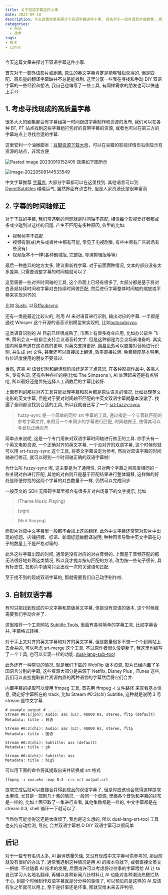```yaml
---
title: 关于双语字幕这件小事
date: 2023-09-10
description: 今天这篇文章来探讨下双语字幕这件小事. 首先对于一部外语影片或剧集, 原生的英文字幕肯定是能够轻松获得的, 但是匹配、高质量的翻译字幕缺并不总是能找到. 这里分享一些我在寻找和手动 DIY 双语字幕的一些经验和想法, 我自己也编写了一些工具, 有同样需求的朋友也可以快速上手:D
categories:
  - 杂记
  - 技术
tags:
- 技术
- Linux
---
```





今天这篇文章来探讨下双语字幕这件小事.

首先对于一部外语影片或剧集, 原生的英文字幕肯定是能够轻松获得的, 但是匹配、高质量的翻译字幕缺并不总是能找到. 这里分享一些我在寻找和手动 DIY 双语字幕的一些经验和想法, 我自己也编写了一些工具, 有同样需求的朋友也可以快速上手:D

## 1. 考虑寻找现成的高质量字幕

很多大火的剧集都会有字幕组第一时间跟进字幕制作和资源的发布, 我们可以在各种 BT, PT 站点找到这些字幕组打包好的自带字幕的资源, 或者也可以在第三方的字幕站点上寻找合适的字幕.

这里安利一个油猴脚本：[豆瓣资源下载大师](https://greasyfork.org/zh-CN/scripts/329484-%E8%B1%86%E7%93%A3%E8%B5%84%E6%BA%90%E4%B8%8B%E8%BD%BD%E5%A4%A7%E5%B8%88-1%E7%A7%92%E6%90%9E%E5%AE%9A%E8%B1%86%E7%93%A3%E7%94%B5%E5%BD%B1-%E9%9F%B3%E4%B9%90-%E5%9B%BE%E4%B9%A6%E4%B8%8B%E8%BD%BD)，可以在豆瓣的影视详情页右侧显示有资源的站点，非常方便

![Pasted image 20230910152405](https://blog-1301127393.cos.ap-shanghai.myqcloud.com/BlogImgs/202309102054802.png)
效果如下图所示

![image-20220509144533549](https://blog-1301127393.cos.ap-shanghai.myqcloud.com/BlogImgs/202309102054800.png)

中文字幕推荐 [字幕库](http://zimuku.org/), 大部分字幕都可以在这里找到. 其他语言可以到 [OpentSubtitles](https://www.opensubtitles.org/zh) 碰碰运气, 虽然界面有点古朴, 但是人家资源还是很丰富滴

## 2. 字幕的时间轴修正

对于下载的字幕, 我们常遇到的问题就是时间轴不匹配, 相信每个影视爱好者都或多或少碰到过这样的问题. 产生不匹配有多种原因, 典型的比如:

- 视频帧率不匹配
- 视频有删减(片头或者片中都有可能, 常见于电视剧集, 有些中间有广告转场有些没有)
- 视频版本不一样(各种删减版, 完整版, 导演剪辑版等等)

最后一种差异的地方太多, 建议重新找字幕. 对于前面两种情况, 文本的部分没有太多差异, 只需要调整字幕的时间轴就可以了.

这里需要一些对齐时间轴的工具, 这个市面上已经有很多了, 大部分都是基于将对白音频持续时间和字幕对白持续时间做匹配, 然后进行字幕整体时间轴的缩放或平移来实现对齐的.

比如 [Sushi](https://github.com/tp7/Sushi), 以及[ffsubsync](https://github.com/smacke/ffsubsync)

还有一类是最近比较火的, 利用 AI 来对语音进行识别, 输出对应的字幕. 一半都是通过 Whisper 这个开源的语音识别模型来实现的, 比如[autosubsync](https://github.com/oseiskar/autosubsync).

这类语音识别的 AI 目前已经很成熟了, 市面上有很多商业应用, 比如办公软件 飞书, 腾讯会议一般都会支持会议语音转文字. 但是这种都是为会议场景准备的. 其实国内网易有道在这块做的更早, 对英文支持更好, [网易见外](https://jianwai.youdao.com/)可以直接对音频进行识别, 并生成 srt 文件, 甚至还可以直接加上翻译, 效率直接拉满. 免费额度基本够用, 各位轻度使用的朋友不要错过.

当然, 这类 AI 语音识别和翻译现阶段还是差了点意思, 在各种影视作品中, 各类人名, 专有名词, 还有各种各样的梗(比如 The Simpsons ), AI 处理起来还是有点够呛, 所以最好还是优先选择人工调教后的字幕比较好.

上面罗列的那些对齐工具只能处理字幕和影片都是原生语言的情况, 比如处理英文电影的英文字幕, 但是对于要对时间轴不匹配的中英文双语字幕就基本没辙了. 找遍了全网都没找到合适的工具, 所以我就自己写了一个 [srt-fuzzy-sync](https://github.com/Colin-XKL/srt-fuzzy-sync)

> fuzzy-sync 是一个简单的同步 srt 字幕的工具, 通过指定一个与音轨匹配的参考字幕文件, 来将另一个未同步的字幕进行匹配, 时间轴修正, 使得其可以与音轨正确对齐.

简单点来说呢, 这是一个专门用来对双语字幕时间轴进行修正的工具. 你手头有一个英文电影资源, 一个正确对齐的英文字幕, 一个没对齐的双语字幕, 这个时候你就可以用 srt-fuzzy-sync 这个工具, 将英文字幕设定为参考, 然后对双语字幕的时间轴进行修正, 就可以得到一个时间轴正确的双语字幕啦!

为什么叫 fuzzy-sync 呢, 这主要是为了通用性, 只对两个字幕之间高度相同的一些关键对白进行匹配, 其他的对白则只是基于匹配结果进行整体偏移, 这样做的好处是即便你找的这两个字幕的对白数量不一样, 仍然可以完成同步.

一般英文的 SDH 无障碍字幕里都会有很多非对白场景下的文字提示, 比如

> (Theme Music Playing)

> (sigh)

> (Bird Singing)

而影片对应中文字幕里一般都不会加上这些翻译. 此外中文字幕还常常对影片中出现的标题、店铺招牌、标语、新闻标题做翻译说明, 种种因素导致中英文字幕在句子的数量上不是严格对等的.

此外这些字幕出现的时间, 通常是没有对应的对白音频的. 上面基于音频匹配的都无法很好地处理这类情况, 所以我才抛弃按句匹配的方法, 改为按一些句子很长, 具有标志性, 在影片中通常只会出现一次的关键语句匹配.

至于找不到的现成双语字幕的, 那就需要我们自己动手制作啦.

## 3. 自制双语字幕

有时只能找到现成的中文字幕和原版英文字幕, 但是没有双语的版本, 这个时候就需要我们手动合并了.

这里推荐一个工具网站 [Subtitle Tools](https://subtitletools.com/merge-subtitles-online), 里面有各种简单的字幕工具, 比如字幕合并, 字幕格式转换.

对于手上又对齐的英文字幕和对齐的英文字幕, 但是数量很多不想一个个到网站上去合并的, 可以考虑 srt-merge 这个工具. 不过原作者很久没更新了, 我这里也编写了一个工具, 也可以实现一样的功能. [dual-lang-sub-tool](https://github.com/Colin-XKL/dual-lang-sub-tool/tree/main)

此外还有一种常见的情况, 就是我们下载的 WebRip 版本资源, 影片已经内置了多国语言分别的字幕, 这些资源大部分是来源于 Netfilx, Disney Plus , iTunes 这些, 我们可以直接提取影片资源内置的两种语言的字幕然后将它们合并.

内置字幕的提取可以使用 ffmpeg 工具, 首先用 ffmpeg -i 文件路径 来查看基本信息, 确定好字幕所在的 track, 比如 Stream #0:3(chi) Subtitle, 这种就是说明 3 号 stream 是中文字幕.

```shell
# example output # ......
Stream #0:1(jpn): Audio: aac (LC), 48000 Hz, stereo, fltp (default)
Metadata: title : 日语

Stream #0:2(chi): Audio: aac (LC), 48000 Hz, stereo, fltp
Metadata: title : 国语

Stream #0:3(chi): Subtitle: ass (default)
Metadata: title : gb

Stream #0:4(chi): Subtitle: ass
Metadata: title : big5
```

可以用下面的命令将其提取出来并转换成 srt 格式

```shell
ffmpeg -i xxx.mkv -map 0:3 -c:s srt output.srt
```

提取完成后就可以直接合并得到成品的双语字幕了, 但是你应该也会觉得这样提取太麻烦, 尤其是一部剧几十集的情况. 一般同一个资源, 里面各个音轨和字幕的排布是一样的, 比如上面只取了一集进行查看, 其他集数都是一样的, 中文字幕都是在 stream 0:3, shell 循环一下就可以了.

当然你可能觉得这还是太麻烦了, 我也是这么想的, 所以 dual-lang-srt-tool 工具也支持自动检测, 导出, 合并双语字幕啦:D DIY 双语字幕可以很简单

## 后记

对于一些专有名词太多, AI 翻译质量欠佳, 又没有现成中文字幕可供参考的, 那目前就没有很好的办法了. 通常我遇到这种情况是用 AI 的版本将就下, 或者直接全英文一把梭. 不过随着 AI 技术的发展, 后面或许可以考虑将过往季的字幕喂给 AI 让 ta 自己学习人名地名翻译, 再辅以各种新闻八卦材料让 AI 也能对各种潮流热梗烂熟于心, 到那个时候制作双语字幕就是分分种的事情了, 可以预见的是这样的 AI 应该有生之年就可以用上, 至于是好事还是坏事, 那就交给未来去评判吧.
